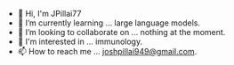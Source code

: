 - 👋 Hi, I'm JPillai77 
- 🌱 I’m currently learning ... large language models.
- 👯 I’m looking to collaborate on ... nothing at the moment.
- 👀 I'm interested in ... immunology.
- 📫 How to reach me ... joshpillai949@gmail.com.
